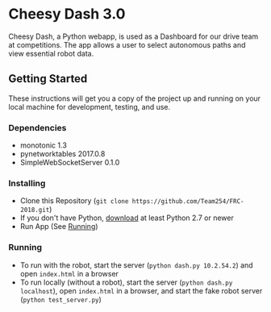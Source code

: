 # Cheesy Dash 3.0
Cheesy Dash, a Python webapp, is used as a Dashboard for our drive team at competitions. The app allows a user to select autonomous paths and view essential robot data.

## Getting Started
These instructions will get you a copy of the project up and running on your local machine for development, testing, and use.

### Dependencies
- monotonic 1.3
- pynetworktables 2017.0.8
- SimpleWebSocketServer 0.1.0

### Installing
- Clone this Repository (`git clone https://github.com/Team254/FRC-2018.git`)
- If you don't have Python, [download](https://www.python.org/downloads/) at least Python 2.7 or newer
- Run App (See [Running](https://github.com/Team254/FRC-2018/tree/master/dash#running))

### Running
- To run with the robot, start the server (`python dash.py 10.2.54.2`) and open `index.html` in a browser
- To run locally (without a robot), start the server (`python dash.py localhost`), open `index.html` in a browser, and start the fake robot server (`python test_server.py`)

